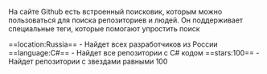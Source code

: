 На сайте Github есть встроенный поисковик, которым можно пользоваться для поиска репозиториев и людей.
Он поддерживает специальные теги, которые помогают упростить поиск

==location:Russia== - Найдет всех разработчиков из России
==language:C#== - Найдет все репозитории с C# кодом
==stars:100== - Найдет репозитории с звездами равными 100